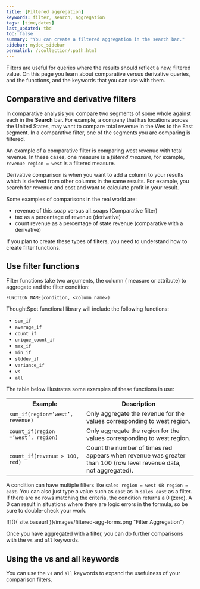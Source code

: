 ```yaml
---
title: [Filtered aggregation]
keywords: filter, search, aggregation
tags: [time,dates]
last_updated: tbd
toc: false
summary: "You can create a filtered aggregation in the search bar."
sidebar: mydoc_sidebar
permalink: /:collection/:path.html
---
```


Filters are useful for queries where the results should reflect a new, filtered
value. On this page you learn about comparative versus derivative queries, and
the functions, and the keywords that you can use with them.

## Comparative and derivative filters

In comparative analysis you compare two segments of some whole against each in
the **Search** bar. For example, a company that has locations across the United
States, may want to compare total revenue in the Wes to the East segment. In a
comparative filter, one of the segments you are comparing is filtered.

An example of a comparative filter is comparing west revenue with total revenue.
In these cases, one measure is a _filtered measure_, for example, `revenue
region = west` is a filtered measure.

Derivative comparison is when you want to add a column to your results which is
derived from other columns in the same results. For example, you search for
revenue and cost and want to calculate profit in your result.

Some examples of comparisons in the real world are:

* revenue of this_soap versus all_soaps (Comparative filter)
* tax as a percentage of revenue (derivative)
* count revenue as a percentage of state revenue (comparative with a derivative)

If you plan to create these types of filters, you need to understand how to
create filter functions.

## Use filter functions

Filter functions take two arguments, the column ( measure or attribute) to
aggregate and the filter condition:

```
FUNCTION_NAME(condition, <column name>)
```

ThoughtSpot functional library will include the following functions:

* `sum_if`
* `average_if`
* `count_if`
* `unique_count_if`
* `max_if`
* `min_if`
* `stddev_if`
* `variance_if`
* `vs`
* `all`

The table below illustrates some examples of these functions in use:

<table>
  <tr>
    <th>Example</th>
    <th>Description</th>
  </tr>
  <tr>
    <td><code>sum_if(region=’west’, revenue)</code></td>
    <td>Only aggregate the revenue for the values corresponding to west region.</td>
  </tr>
  <tr>
    <td><code>count_if(region =’west’, region)</code></td>
    <td>Only aggregate the region for the values corresponding to west region.</td>
  </tr>
  <tr>
    <td><code>count_if(revenue > 100, red)</code></td>
    <td>Count the number of times red appears when revenue was greater than 100 (row level revenue data, not aggregated).</td>
  </tr>
</table>

A condition can have multiple filters like `sales region = west OR region = east`. You
can also just type a value such as `east` as in `sales east` as a filter. If
there are no rows matching the criteria, the condition returns a 0 (zero). A 0
can result in situations where there are logic errors in the formula, so be sure
to double-check your work.

![]({{ site.baseurl }}/images/filtered-agg-forms.png "Filter Aggregation")

Once you have aggregated with a filter, you can do further comparisons with the `vs` and `all` keywords.

## Using the vs and all keywords

You can use the `vs` and `all` keywords to expand the usefulness of your comparison filters.
